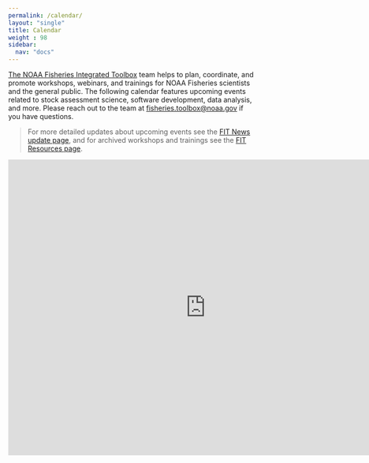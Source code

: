 ```yaml
---
permalink: /calendar/
layout: "single"
title: Calendar
weight : 98
sidebar:
  nav: "docs"
---
```


[The NOAA Fisheries Integrated Toolbox](https://noaa-fisheries-integrated-toolbox.github.io/) team helps to plan, coordinate, and promote workshops, webinars, and trainings for NOAA Fisheries scientists and the general public. The following calendar features upcoming events related to stock assessment science, software development, data analysis, and more. Please reach out to the team at fisheries.toolbox@noaa.gov if you have questions. 

> For more detailed updates about upcoming events see the [FIT News update page](https://noaa-fisheries-integrated-toolbox.github.io/news/), and for archived workshops and trainings see the [FIT Resources page](https://noaa-fisheries-integrated-toolbox.github.io/resources/workshops/workshops-trainings/).

<iframe src="https://calendar.google.com/calendar/embed?src=c_2n1orb8t2npbj13hl501f0872g%40group.calendar.google.com&ctz=America%2FNew_York" style="border: 0" width="800" height="600" frameborder="0" scrolling="no"></iframe>
